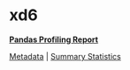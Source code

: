 # xd6

[**Pandas Profiling Report**](https://epistasislab.github.io/penn-ml-benchmarks/profile/xd6.html)

[Metadata](metadata.yaml) | [Summary Statistics](summary_stats.tsv)
